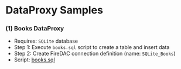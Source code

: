 # DataProxy Samples

### (1) Books DataProxy

- Requires: `SQLite` database
 - Step 1: Execute `books.sql` script to create a table and insert data
- Step 2: Create FireDAC connection definition (name: `SQLite_Books`)
- Script: [books.sql](./books.sql)
